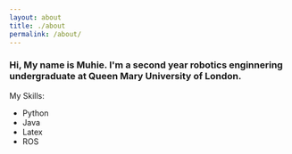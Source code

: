 ```yaml
---
layout: about
title: ./about
permalink: /about/
---
```


### Hi, My name is Muhie. I'm a second year robotics enginnering undergraduate at Queen Mary University of London. 


My Skills:
- Python
- Java
- Latex
- ROS
